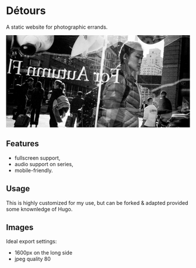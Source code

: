 # Détours

A static website for photographic errands.

![Détours](https://raw.githubusercontent.com/aimxhaisse/detours/master/static/img/header-2.jpg "Grand Canal")

## Features

- fullscreen support,
- audio support on series,
- mobile-friendly.

## Usage

This is highly customized for my use, but can be forked & adapted
provided some knownledge of Hugo.

## Images

Ideal export settings:

- 1600px on the long side
- jpeg quality 80
